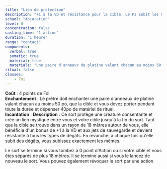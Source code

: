 ```yaml
---
title: "Lien de protection"
description: "+1 à la VD et résistance pour la cible. Le PJ subit les mêmes dégâts."
school: "Abjuration"
level: 0
concentration: false
casting_time: "1 action"
duration: "1 heure"
range: "contact"
components:
  verbal: true
  somatic: true
  material: true
  materials: "une paire d'anneaux de platine valant chacun au moins 50  po, que la cible et vous devez porter pendant toute la durée"
ritual: false
classes:
    - Foi
---
```

**Coût** : 4 points de Foi  
**Enchantement** : Le prêtre doit enchanter une paire d'anneaux de platine valant chacun au moins 50  po, que la cible et vous devez porter pendant toute la durée et dépenser 40po de matériel de rituel.  
**Incantation** : 
**Description** : Ce sort protège une créature consentante et crée un lien mystique entre vous et votre cible jusqu'à la fin du sort. Tant que la cible se trouve dans un rayon de 18 mètres autour de vous, elle bénéficie d'un bonus de +1 à la VD et aux jets de sauvegarde et devient résistante à tous les types de dégâts. En revanche, à chaque fois qu'elle subit des dégâts, vous subissez exactement les mêmes.

Le sort se termine si vous tombez à 0 point d'Action ou si votre cible et vous êtes séparés de plus 18 mètres. Il se termine aussi si vous le lancez de nouveau le sort. Vous pouvez également révoquer le sort par une action.
